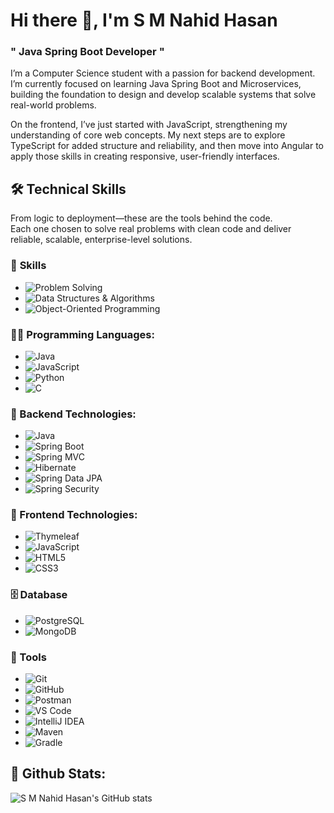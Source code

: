 # Hi there 👋, I'm S M Nahid Hasan 
### **" Java Spring Boot Developer "**

I’m a Computer Science student with a passion for backend development. I’m currently focused on learning Java Spring Boot and Microservices, building the foundation to design and develop scalable systems that solve real-world problems.

On the frontend, I’ve just started with JavaScript, strengthening my understanding of core web concepts. My next steps are to explore TypeScript for added structure and reliability, and then move into Angular to apply those skills in creating responsive, user-friendly interfaces.

## **🛠️ Technical Skills**
From logic to deployment—these are the tools behind the code.<br>
Each one chosen to solve real problems with clean code and deliver reliable, scalable, enterprise-level solutions.

### 🧠 **Skills**  
- ![Problem Solving](https://img.shields.io/badge/Problem_Solving-E74C3C?style=for-the-badge)
- ![Data Structures & Algorithms](https://img.shields.io/badge/Data_Structures_&_Algorithms-27AE60?style=for-the-badge)
- ![Object-Oriented Programming](https://img.shields.io/badge/Object_Oriented_Programming-2980B9?style=for-the-badge)

### **🧑‍💻 Programming Languages:**
- ![Java](https://img.shields.io/badge/Java-ED8B00?style=for-the-badge&logo=java&logoColor=white)
- ![JavaScript](https://img.shields.io/badge/JavaScript-F7DF1E?style=for-the-badge&logo=javascript&logoColor=black)
- ![Python](https://img.shields.io/badge/Python-3776AB?style=for-the-badge&logo=python&logoColor=white)
- ![C](https://img.shields.io/badge/C-00599C?style=for-the-badge&logo=c&logoColor=white)

### **🔧 Backend Technologies:**
- ![Java](https://img.shields.io/badge/Java-ED8B00?style=for-the-badge&logo=java&logoColor=white)
- ![Spring Boot](https://img.shields.io/badge/Spring_Boot-6DB33F?style=for-the-badge&logo=springboot&logoColor=white)
- ![Spring MVC](https://img.shields.io/badge/Spring_MVC-6DB33F?style=for-the-badge&logo=spring&logoColor=white)
- ![Hibernate](https://img.shields.io/badge/Hibernate-59666C?style=for-the-badge&logo=hibernate&logoColor=white)
- ![Spring Data JPA](https://img.shields.io/badge/Spring_Data_JPA-6DB33F?style=for-the-badge&logo=spring&logoColor=white)
- ![Spring Security](https://img.shields.io/badge/Spring_Security-6DB33F?style=for-the-badge&logo=springsecurity&logoColor=white)

### **🎨 Frontend Technologies:**
- ![Thymeleaf](https://img.shields.io/badge/Thymeleaf-005F0F?style=for-the-badge&logo=thymeleaf&logoColor=white)
- ![JavaScript](https://img.shields.io/badge/JavaScript-F7DF1E?style=for-the-badge&logo=javascript&logoColor=black)
- ![HTML5](https://img.shields.io/badge/HTML5-E34F26?style=for-the-badge&logo=html5&logoColor=white)
- ![CSS3](https://img.shields.io/badge/CSS3-1572B6?style=for-the-badge&logo=css3&logoColor=white)

### **🗄️ Database**
- ![PostgreSQL](https://img.shields.io/badge/PostgreSQL-316192?style=for-the-badge&logo=postgresql&logoColor=white)
- ![MongoDB](https://img.shields.io/badge/MongoDB-47A248?style=for-the-badge&logo=mongodb&logoColor=white)

### **🧰 Tools**
- ![Git](https://img.shields.io/badge/Git-F05032?style=for-the-badge&logo=git&logoColor=white)
- ![GitHub](https://img.shields.io/badge/GitHub-181717?style=for-the-badge&logo=github&logoColor=white)
- ![Postman](https://img.shields.io/badge/Postman-FF6C37?style=for-the-badge&logo=postman&logoColor=white)
- ![VS Code](https://img.shields.io/badge/VS_Code-007ACC?style=for-the-badge&logo=visualstudiocode&logoColor=white)
- ![IntelliJ IDEA](https://img.shields.io/badge/IntelliJ_IDEA-000000?style=for-the-badge&logo=intellijidea&logoColor=white)
- ![Maven](https://img.shields.io/badge/Maven-C71A36?style=for-the-badge&logo=apachemaven&logoColor=white)
- ![Gradle](https://img.shields.io/badge/Gradle-02303A?style=for-the-badge&logo=gradle&logoColor=white)

## **🐙 Github Stats:**
![S M Nahid Hasan's GitHub stats](https://github-readme-stats.vercel.app/api?username=DevNahidHasan&commits_year=2025&theme=moltack&show_icons=true)



























<!--
 -------------------------------------------------------------------------------------------------------------------------------------------------------------------------------------------------------------------------------------------------------------------------------------------------------------------------------------------------------------------------------------------------------------------------------------------------------------------------------------------------------------------------------------------------------------------------------------------------------------------------------------------------------------------------------------------------------------------------------------------------------------
**DevNahidHasan/DevNahidHasan** is a ✨ _special_ ✨ repository because its `README.md` (this file) appears on your GitHub profile.

Here are some ideas to get you started:

- 🔭 I’m currently working on ...
- 🌱 I’m currently learning ...
- 👯 I’m looking to collaborate on ...
- 🤔 I’m looking for help with ...
- 💬 Ask me about ...
- 📫 How to reach me: ...
- 😄 Pronouns: ...
- ⚡ Fun fact: ...






### 🧑‍💻 **Programming Languages:**
- ![Java](https://img.shields.io/badge/Java-ED8B00?style=for-the-badge&logo=java&logoColor=white)
- ![JavaScript](https://img.shields.io/badge/JavaScript-F7DF1E?style=for-the-badge&logo=javascript&logoColor=black)
- ![TypeScript](https://img.shields.io/badge/TypeScript-3178C6?style=for-the-badge&logo=typescript&logoColor=white)
- ![HTML5](https://img.shields.io/badge/HTML5-E34F26?style=for-the-badge&logo=html5&logoColor=white)
- ![CSS3](https://img.shields.io/badge/CSS3-1572B6?style=for-the-badge&logo=css3&logoColor=white)



### 🔧 **Backend Technologies:**
- ![Spring Boot](https://img.shields.io/badge/Spring_Boot-6DB33F?style=for-the-badge&logo=springboot&logoColor=white)
- ![PHP](https://img.shields.io/badge/PHP-777BB4?style=for-the-badge&logo=php&logoColor=white)
- ![Laravel](https://img.shields.io/badge/Laravel-FF2D20?style=for-the-badge&logo=laravel&logoColor=white)



### 🎨 **Frontend Technologies:**
- ![React](https://img.shields.io/badge/React-61DAFB?style=for-the-badge&logo=react&logoColor=black)
- ![JavaScript](https://img.shields.io/badge/JavaScript-F7DF1E?style=for-the-badge&logo=javascript&logoColor=black)
- ![HTML5](https://img.shields.io/badge/HTML5-E34F26?style=for-the-badge&logo=html5&logoColor=white)
- ![CSS3](https://img.shields.io/badge/CSS3-1572B6?style=for-the-badge&logo=css3&logoColor=white)



### 🗄️ **Database:**
- ![PostgreSQL](https://img.shields.io/badge/PostgreSQL-316192?style=for-the-badge&logo=postgresql&logoColor=white)
- ![MongoDB](https://img.shields.io/badge/MongoDB-47A248?style=for-the-badge&logo=mongodb&logoColor=white)



### ⚙️ **Tools:**
- ![Git](https://img.shields.io/badge/Git-F05032?style=for-the-badge&logo=git&logoColor=white)
- ![GitHub](https://img.shields.io/badge/GitHub-181717?style=for-the-badge&logo=github&logoColor=white)
- ![VS Code](https://img.shields.io/badge/VS_Code-007ACC?style=for-the-badge&logo=visual-studio-code&logoColor=white)
- ![Postman](https://img.shields.io/badge/Postman-FF6C37?style=for-the-badge&logo=postman&logoColor=white)




## 🛠️ Languages and Tools
Absolutely, Nahid! Here's a clean and visually organized badge-style list using Markdown, inspired by the format in your screenshot. You can paste this directly into your GitHub README:
## 🛠️ Tech Stack
![Java](https://img.shields.io/badge/Java-ED8B00?style=for-the-badge&logo=java&logoColor=white)
![Spring Boot](https://img.shields.io/badge/Spring_Boot-6DB33F?style=for-the-badge&logo=spring-boot&logoColor=white)
![PostgreSQL](https://img.shields.io/badge/PostgreSQL-316192?style=for-the-badge&logo=postgresql&logoColor=white)





- ![TypeScript](https://img.shields.io/badge/TypeScript-3178C6?style=for-the-badge&logo=typescript&logoColor=white) 
- ![Angular](https://img.shields.io/badge/Angular-DD0031?style=for-the-badge&logo=angular&logoColor=white) 
- ![TypeScript](https://img.shields.io/badge/TypeScript-3178C6?style=for-the-badge&logo=typescript&logoColor=white)
 [![Top Languages](https://github-readme-stats.vercel.app/api/top-langs/?username=DevNahidHasan)](https://github.com/DevNahidHasan/github-readme-stats)
 - ![Contribution Graph](https://github-readme-activity-graph.vercel.app/graph?username=DevNahidHasan&theme=gradient&hide_border=true)
- ![Contribution Graph](https://github-readme-activity-graph.vercel.app/graph?username=DevNahidHasan&theme=gradient&hide_border=true)
 [![GitHub Streak](https://streak-stats.demolab.com/?user=DevNahidHasan)](https://git.io/streak-stats)








 -------------------------------------------------------------------------------------------------------------------------------------------------------------------------------------------------------------------------------------------------------------------------------------------------------------------------------------------------------------------------------------------------------------------------------------------------------------------------------------------------------------------------------------------------------------------------------------------------------------------------------------------------------------------------------------------------------------------------------------------------------------
-->
